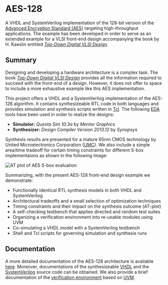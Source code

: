 AES-128
=======

A VHDL and SystemVerilog implementation of the 128-bit version of the [Advanced
Encryption Standard
(AES)](http://csrc.nist.gov/publications/fips/fips197/fips-197.pdf) targeting
high-throughput applications. The example has been developed in order to serve
as an extended example for a VLSI front-end design accompanying the book by
H. Kaeslin entitled [*Top-Down Digital VLSI
Design*](http://store.elsevier.com/product.jsp?isbn=9780128007303).

Summary
-------

Designing and developing a hardware architecture is a complex task. The book [*Top-Down Digital VLSI
Design*](http://store.elsevier.com/product.jsp?isbn=9780128007303) provides all
the information required to succeed with the front-end of a design. However, it
does not offer to space to include a more exhaustive example like this AES
implementation.

This project offers a VHDL and a SystemVerilog implementation of the AES-128
algorithm. It contains synthesizeable RTL code in both languages and provides
simulation and synthesis scripts written in [Tcl](http://www.tcl.tk/). The following
[EDA](https://en.wikipedia.org/wiki/Electronic_design_automation) tools have
been used in order to realize the designs:

- **Simulator:** *Questa Sim 10.3a* by *Mentor Graphics*
- **Synthesizer:** *Design Compiler Version 2013.12* by *Synopsys*

Synthesis results are presented for a mature 65nm CMOS technology by United
Microelectronics Corporation ([UMC](http://www.umc.com/)). We also include a
simple area/time tradeoff for certain timing constraints for different S-box
implementaions as shown in the following image:

![AT plot of AES S-box evaluation](https://github.com/mbgh/aes128-hdl/blob/master/at_plot_sbox_eval.png)

Summarizing, with the present AES-128 front-end design example we demonstrate:

- Functionally identical RTL synthesis models in both VHDL and SystemVerilog
- Architectural tradeoffs and a small selection of optimization techniques
- Timing constraints and their impact on the synthesis outcome (*AT*-plot)
- A self-checking testbench that applies directed and random test suites
- Organizing a verification environment into re-usable modules using UVM
- Co-simulating a VHDL model with a SystemVerilog testbench
- Shell and Tcl scripts for governing simulation and synthesis runs


Documentation
-------------

A more detailed documentation of the AES-128 architecture is available
[here](https://github.com/mbgh/aes128-hdl/blob/master/doc/doc/aes128-doc.pdf). Moreover,
documentations of the synthesizeable
[VHDL](https://mbgh.github.io/aes128-hdl/vhdl/index.html) and the
[SystemVerilog](https://mbgh.github.io/aes128-hdl/sv/index.html) source code can
be obtained. We also provide a brief documentation of the [verification
environment](http://blabla) based on
[UVM](https://mbgh.github.io/aes128-hdl/tb/index.html).

